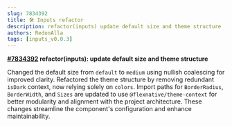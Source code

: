 ```yaml
---
slug: 7834392
title: 🛠️ Inputs refactor
description: refactor(inputs) update default size and theme structure
authors: RedonAlla
tags: [inputs_v0.0.3]
---
```


**[#7834392](https://github.com/RedonAlla/flexnative/commit/7834392) refactor(inputs): update default size and theme structure**

Changed the default size from `default` to `medium` using nullish coalescing for improved clarity.
Refactored the theme structure by removing redundant `isDark` context, now relying solely on `colors`.
Import paths for `BorderRadius`, `BorderWidth`, and `Sizes` are updated to use `@flexnative/theme-context` for better modularity and alignment with the project architecture.
These changes streamline the component's configuration and enhance maintainability.
